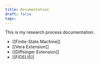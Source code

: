 ```yaml
---
title: Documentation
draft: false
tags:
---
```

 This is my research process documentation.
- [[Finite-State Machine]] 
- [[Vera Extension]]
- [[Diffsinger Extension]]
- [[FIDELIS]]